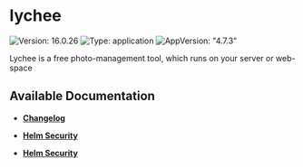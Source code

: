 # lychee

![Version: 16.0.26](https://img.shields.io/badge/Version-16.0.26-informational?style=flat-square) ![Type: application](https://img.shields.io/badge/Type-application-informational?style=flat-square) ![AppVersion: "4.7.3"](https://img.shields.io/badge/AppVersion-"4.7.3"-informational?style=flat-square)

Lychee is a free photo-management tool, which runs on your server or web-space

## Available Documentation

- [**Changelog**](CHANGELOG)

- [**Helm Security**](container-security)

- [**Helm Security**](helm-security)

